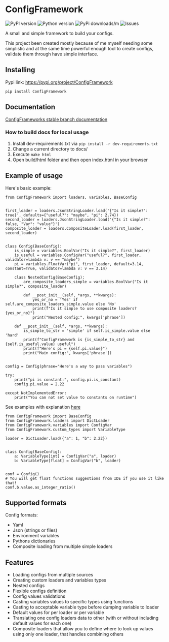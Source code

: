 # ConfigFramework
![PyPI version](https://img.shields.io/pypi/v/ConfigFramework)
![Python version](https://img.shields.io/pypi/pyversions/ConfigFramework)
![PyPi downloads/m](https://img.shields.io/pypi/dm/ConfigFramework)
![Issues](https://img.shields.io/github/issues/Rud356/ConfigFramework)

A small and simple framework to build your configs. 

This project been created mostly because of me myself needing some simplistic
and at the same time powerful enough tool to create configs, validate them through have simple interface.

## Installing
Pypi link: https://pypi.org/project/ConfigFramework

```pip install ConfigFramework```

## Documentation
[ConfigFrameworks stable branch documentation](https://configframework.readthedocs.io)

### How to build docs for local usage
1. Install dev-requirements.txt via `pip install -r dev-requirements.txt`
2. Change a current directory to docs/
3. Execute `make html`
4. Open build/html folder and then open index.html in your browser

## Example of usage

Here's basic example:
```python3
from ConfigFramework import loaders, variables, BaseConfig


first_loader = loaders.JsonStringLoader.load('{"Is it simple?": true}', defaults={"useful?": "maybe", "pi": 2.74})
second_loader = loaders.JsonStringLoader.load('{"Is it simple?": false, "Var": "value"}')
composite_loader = loaders.CompositeLoader.load(first_loader, second_loader)


class Config(BaseConfig):
    is_simple = variables.BoolVar("Is it simple?", first_loader)
    is_useful = variables.ConfigVar("useful?", first_loader, validator=lambda v: v == "maybe")
    pi = variables.FloatVar("pi", first_loader, default=3.14, constant=True, validator=lambda v: v == 3.14)

    class NestedConfig(BaseConfig):
        are_composite_loaders_simple = variables.BoolVar("Is it simple?", composite_loader)

        def __post_init__(self, *args, **kwargs):
            yes_or_no = 'Yes' if self.are_composite_loaders_simple.value else 'No'
            print(f"Is it simple to use composite loaders? {yes_or_no}")
            print("Nested config:", kwargs['phrase'])

    def __post_init__(self, *args, **kwargs):
        is_simple_to_str = 'simple' if self.is_simple.value else 'hard'
        print(f"ConfigFramework is {is_simple_to_str} and {self.is_useful.value} useful")
        print(f"Here's pi = {self.pi.value}")
        print("Main config:", kwargs['phrase'])


config = Config(phrase="Here's a way to pass variables")

try:
    print("pi is constant:", config.pi.is_constant)
    config.pi.value = 2.22

except NotImplementedError:
    print("You can not set value to constants on runtime")

```
See examples with explanation [here](https://github.com/Rud356/ConfigFramework/blob/master/examples/)

```python3
from ConfigFramework import BaseConfig
from ConfigFramework.loaders import DictLoader
from ConfigFramework.variables import ConfigVar
from ConfigFramework.custom_types import VariableType

loader = DictLoader.load({"a": 1, "b": 2.22})


class Config(BaseConfig):
    a: VariableType[int] = ConfigVar("a", loader)
    b: VariableType[float] = ConfigVar("b", loader)


conf = Config()
# You will get float functions suggestions from IDE if you use it like that!
conf.b.value.as_integer_ratio()
```

## Supported formats
Config formats:
- Yaml
- Json (strings or files)
- Environment variables
- Pythons dictionaries
- Composite loading from multiple simple loaders

## Features
- Loading configs from multiple sources
- Creating custom loaders and variables types
- Nested configs
- Flexible configs definition
- Config values validations
- Casting variables values to specific types using functions
- Casting to acceptable variable type before dumping variable to loader
- Default values for per loader or per variable
- Translating one config loaders data to other (with or without including default values for each one)
- Composite loaders that allow you to define where to look up values using only one loader, that handles
  combining others
